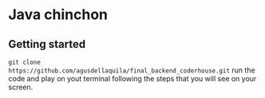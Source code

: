 # Java chinchon

## Getting started
 `git clone
 https://github.com/agusdellaquila/final_backend_coderhouse.git`
 run the code and play on yout terminal following the steps that you will see on your screen.
